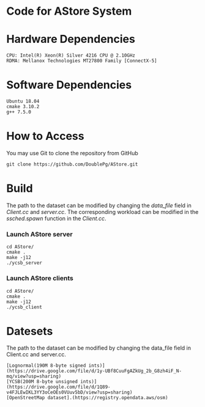 # Code for AStore System

# Hardware Dependencies 
    CPU: Intel(R) Xeon(R) Silver 4216 CPU @ 2.10GHz
    RDMA: Mellanox Technologies MT27800 Family [ConnectX-5]
    
# Software Dependencies
    Ubuntu 18.04 
    cmake 3.10.2
    g++ 7.5.0

# How to Access
You may use Git to clone the repository from GitHub 

    git clone https://github.com/DoublePg/AStore.git

# Build
The path to the dataset can be modified by changing the *data_file* field in *Client.cc* and *server.cc*.
The corresponding workload can be modified in the *ssched.spawn* function in the *Client.cc*.
### Launch AStore server
    cd AStore/
    cmake .
    make -j12
    ./ycsb_server
### Launch AStore clients
    cd AStore/
    cmake .
    make -j12
    ./ycsb_client

# Datesets
The path to the dataset can be modified by changing the data_file field in Client.cc and server.cc.

    [Lognormal(190M 8-byte signed ints)](https://drive.google.com/file/d/1y-UBf8CuuFgAZkUg_2b_G8zh4iF_N-mq/view?usp=sharing)
    [YCSB(200M 8-byte unsigned ints)](https://drive.google.com/file/d/1Q89-v4FJLEwIKL3YY3oCeOEs0VUuv5bD/view?usp=sharing)
    [OpenStreetMap dataset].(https://registry.opendata.aws/osm)

